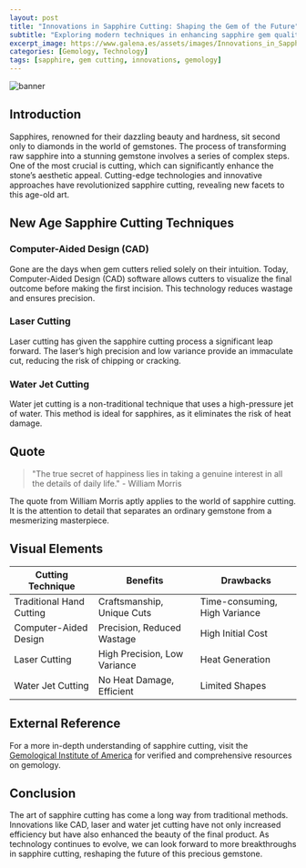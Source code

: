 ```yaml
---
layout: post
title: "Innovations in Sapphire Cutting: Shaping the Gem of the Future"
subtitle: "Exploring modern techniques in enhancing sapphire gem quality through cutting-edge technologies."
excerpt_image: https://www.galena.es/assets/images/Innovations_in_Sapphire_Cutting.png
categories: [Gemology, Technology]
tags: [sapphire, gem cutting, innovations, gemology]
---
```


![banner](https://www.galena.es/assets/images/Innovations_in_Sapphire_Cutting.png "A close-up image of a skilled gem cutter using advanced machinery to enhance the quality of a sapphire gemstone, showcasing modern techniques in sapphire cutting.")

## Introduction

Sapphires, renowned for their dazzling beauty and hardness, sit second only to diamonds in the world of gemstones. The process of transforming raw sapphire into a stunning gemstone involves a series of complex steps. One of the most crucial is cutting, which can significantly enhance the stone’s aesthetic appeal. Cutting-edge technologies and innovative approaches have revolutionized sapphire cutting, revealing new facets to this age-old art.

## New Age Sapphire Cutting Techniques

### Computer-Aided Design (CAD)

Gone are the days when gem cutters relied solely on their intuition. Today, Computer-Aided Design (CAD) software allows cutters to visualize the final outcome before making the first incision. This technology reduces wastage and ensures precision.

### Laser Cutting

Laser cutting has given the sapphire cutting process a significant leap forward. The laser’s high precision and low variance provide an immaculate cut, reducing the risk of chipping or cracking.

### Water Jet Cutting

Water jet cutting is a non-traditional technique that uses a high-pressure jet of water. This method is ideal for sapphires, as it eliminates the risk of heat damage.

## Quote

>"The true secret of happiness lies in taking a genuine interest in all the details of daily life." - William Morris

The quote from William Morris aptly applies to the world of sapphire cutting. It is the attention to detail that separates an ordinary gemstone from a mesmerizing masterpiece.

## Visual Elements

| Cutting Technique | Benefits | Drawbacks |
|---|---|---|
| Traditional Hand Cutting | Craftsmanship, Unique Cuts | Time-consuming, High Variance |
| Computer-Aided Design | Precision, Reduced Wastage | High Initial Cost |
| Laser Cutting | High Precision, Low Variance | Heat Generation |
| Water Jet Cutting | No Heat Damage, Efficient | Limited Shapes |

## External Reference

For a more in-depth understanding of sapphire cutting, visit the [Gemological Institute of America](https://www.gia.edu/gem-encyclopedia) for verified and comprehensive resources on gemology.

## Conclusion

The art of sapphire cutting has come a long way from traditional methods. Innovations like CAD, laser and water jet cutting have not only increased efficiency but have also enhanced the beauty of the final product. As technology continues to evolve, we can look forward to more breakthroughs in sapphire cutting, reshaping the future of this precious gemstone.
